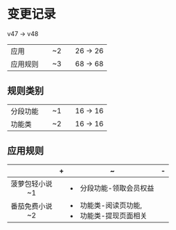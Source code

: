# 变更记录

v47 -> v48

||||||
|-|:-:|:-:|:-:|:-:|
|应用||~2||26 -> 26|
|应用规则||~3||68 -> 68|

## 规则类别

||||||
|-|:-:|:-:|:-:|:-:|
|分段功能||~1||16 -> 16|
|功能类||~2||16 -> 16|

## 应用规则

||+|~|-|
|:-:|-|-|-|
|菠萝包轻小说<br>~1||<li>分段功能-领取会员权益||
|番茄免费小说<br>~2||<li>功能类-阅读页功能,<li>功能类-提现页面相关||
